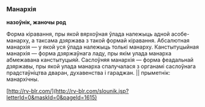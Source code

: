 ### Манархія
**назоўнік, жаночы род**

Форма кіравання, пры якой вярхоўная ўлада належыць адной асобе-манарху, а таксама дзяржава з такой формай кіравання. Абсалютная манархія — у якой уся ўлада належыць толькі манарху. Канстытуцыйная манархія — форма дзяржаўнага ладу, пры якім улада манарха абмежавана канстытуцыяй. Саслоўняя манархія — форма феадальнай дзяржавы, пры якой улада манарха спалучалася з органамі саслоўнага прадстаўніцтва дваран, духавенства і гараджан. || прыметнік: манархічны.

<a rel="author">[http://rv-blr.com/](http://rv-blr.com/slounik.jsp?letterId=0&maskId=0&pageId=1615)</a>
